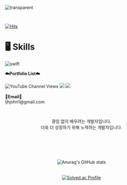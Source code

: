 ![transparent](https://capsule-render.vercel.app/api?type=transparent&fontColor=703ee5&text=Importants's%20Git%20&height=150&fontSize=60&desc=Welcome!&descAlignY=75&descAlign=60)

<br>

[![Hits](https://hits.seeyoufarm.com/api/count/incr/badge.svg?url=https%3A%2F%2Fgithub.com%2Fimportantsgit&count_bg=%23F77600&title_bg=%23000000&icon=swift.svg&icon_color=%23F77600&title=visited&edge_flat=false)](https://hits.seeyoufarm.com)

# 🖥️ Skills
![swift](https://img.shields.io/badge/Java-007396.svg?&style=for-the-badge&logo=Java&logoColor=#F05138)



<p align="left">
    <Strong>☁️Portfolio List☁️</Strong><br><br>

<img alt="YouTube Channel Views" src="https://img.shields.io/youtube/channel/views/UCBzpjeh9Dep6s4fE5j-f2aA">
<a href="https://hits.seeyoufarm.com"><img src="https://hits.seeyoufarm.com/api/count/incr/badge.svg?url=https%3A%2F%2Fgithub.com%2Fimportantsgit&count_bg=%230051FF&title_bg=%230051FF&icon=swift.svg&icon_color=%23FFFFFF&title=hits&edge_flat=false"/></a>
      <a href="https://www.notion.so/importantsdnd/cf7070a9ebc1478786373f07b83b8c84" target="_blank"><img src="https://img.shields.io/badge/Notion-000000?style=flat-square&logo=Notion&logoColor=white"/></a>
<br><br>
<Strong>📧Email📧</Strong><br>ljhjohn1@gmail.com<br>

</p>

<br>

<p align="center">
끊임 없이 배우려는 개발자입니다.<br>
더욱 더 성장하기 위해 노력하는 개발자입니다.
</p>

<br><br><br><br>

<div align = "center">
    
![Anurag's GitHub stats](https://github-readme-stats.vercel.app/api?username=importantsgit&&show_icons=true&theme=graywhite)
<br><br><br>
[![Solved.ac Profile](http://mazassumnida.wtf/api/v2/generate_badge?boj=dlwognsdk)](https://solved.ac/dlwognsdk/)



</div>

